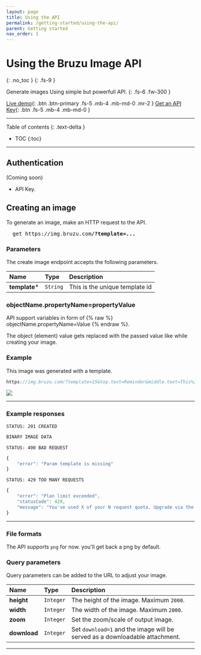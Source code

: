 ```yaml
---
layout: page
title: Using the API
permalink: /getting-started/using-the-api/
parent: Getting started
nav_order: 1
---
```

# Using the Bruzu Image API
{: .no_toc }
{: .fs-9 }

Generate images Using simple but powerfull API.
{: .fs-6 .fw-300 }

[Live demo](https://bruzu.com/){: .btn .btn-primary .fs-5 .mb-4 .mb-md-0 .mr-2 }
[Get an API Key](https://bruzu.com){: .btn .fs-5 .mb-4 .mb-md-0 }

<hr>

Table of contents
{: .text-delta }
- TOC
{:toc}

<hr>

## Authentication
(Coming soon)

- API Key.

## Creating an image

To generate an image, make an HTTP request to the API.

<pre class="http-method fs-4">
  <span>get</span> https://img.bruzu.com<b>/?template=...</b>
</pre>

### Parameters

The create image endpoint accepts the following parameters.

| Name        | Type          | Description |
|:-------------|:------------------|:------|
| **template**<span class="text-red-200">*</span>           | `String`  | This is the unique template id |

### objectName.propertyName=propertyValue

API support variables in form of {% raw %} objectName.propertyName=Value {% endraw %}.

The object (element) value gets replaced with the passed value like while creating your image.

### Example
This image was generated with a template.

```javascript
https://img.bruzu.com/?template=15&top.text=Reminder&middle.text=This%2520too%2520shall%2520pass&bottom.text=OK
```
<img src="https://img.bruzu.com/?template=15&top.text=Reminder&middle.text=This%2520too%2520shall%2520pass&bottom.text=OK">

<hr>

### Example responses
```
STATUS: 201 CREATED
```

```javascript
BINARY IMAGE DATA
```

```
STATUS: 400 BAD REQUEST
```

```javascript
{
    "error": "Param template is missing"
}
```

```
STATUS: 429 TOO MANY REQUESTS
```

```javascript
{
    "error": "Plan limit exceeded",
    "statusCode": 429,
    "message": "You've used X of your N request quota. Upgrade via the Dashboard: https://bruzu.com"
}
```

<hr>

### File formats

The API supports `png` for now. you'll get back a png by default.


### Query parameters

Query parameters can be added to the URL to adjust your image.

| Name        | Type          | Description |
|:-------------|:------------------|:------|
| **height** | `Integer` | The height of the image. Maximum `2000`. |
| **width**  | `Integer`  | The width of the image. Maximum `2000`. |
| **zoom**   | `Integer` | Set the zoom/scale of output image.  |
| **download**     | `Integer` | Set `download=1` and the image will be served as a downloadable attachment. |

<hr>
